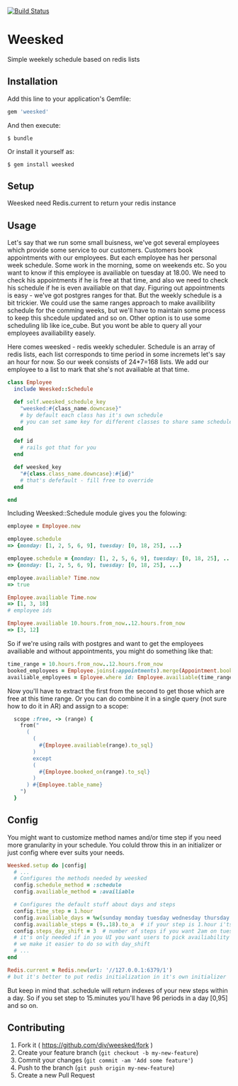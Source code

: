[![Build Status](https://travis-ci.org/div/weesked.svg?branch=master)](https://travis-ci.org/div/weesked)

# Weesked

Simple weekely schedule based on redis lists

## Installation

Add this line to your application's Gemfile:

```ruby
gem 'weesked'
```

And then execute:

    $ bundle

Or install it yourself as:

    $ gem install weesked

## Setup

  Weesked need Redis.current to return your redis instance

## Usage

Let's say that we run some small buisness, we've got several employees which provide some service to our customers. Customers book appointments with our employees. But each employee has her personal week schedule. Some work in the morning, some on weekends etc. So you want to know if this employee is availiable on tuesday at 18.00. We need to check his appointments if he is free at that time, and also we need to check his schedule if he is even availiable on that day. Figuring out appointments is easy - we've got postgres ranges for that. But the weekly schedule is a bit trickier. We could use the same ranges approach to make availibility schedule for the comming weeks, but we'll have to maintain some process to keep this shcedule updated and so on. Other option is to use some scheduling lib like ice_cube. But you wont be able to query all your employees availiability easely.

Here comes weesked - redis weekly scheduler. Schedule is an array of redis lists, each list corresponds to time period in some incremets let's say an hour for now. So our week consists of 24*7=168 lists. We add our employee to a list to mark that she's not availiable at that time.

```ruby
class Employee
  include Weesked::Schedule

  def self.weesked_schedule_key
    "weesked:#{class_name.downcase}"
    # by default each class has it's own schedule
    # you can set same key for different classes to share same schedule
  end

  def id
    # rails got that for you
  end

  def weesked_key
    "#{class.class_name.downcase}:#{id}"
    # that's defefault - fill free to override
  end

end
```

Including Weesked::Schedule module gives you the folowing:

```ruby
employee = Employee.new

employee.schedule
=> {monday: [1, 2, 5, 6, 9], tuesday: [0, 18, 25], ...}

employee.schedule = {monday: [1, 2, 5, 6, 9], tuesday: [0, 18, 25], ...}
=> {monday: [1, 2, 5, 6, 9], tuesday: [0, 18, 25], ...}

employee.availiable? Time.now
=> true

Employee.availiable Time.now
=> [1, 3, 18]
# employee ids

Employee.availiable 10.hours.from_now..12.hours.from_now
=> [3, 12]
```

So if we're using rails with postgres and want to get the employees availiable and without appointments, you might do something like that:

```ruby
time_range = 10.hours.from_now..12.hours.from_now
booked_employees = Employee.joins(:appointments).merge(Appointment.booked_on(time_range))
availiable_employees = Eployee.where id: Employee.availiable(time_range)
```
Now you'll have to extract the first from the second to get those which are free at this time range.
Or you can do combine it in a single query (not sure how to do it in AR) and assign to a scope:

```ruby
  scope :free, -> (range) {
    from("
      (
        (
          #{Employee.availiable(range).to_sql}
        )
        except
        (
          #{Employee.booked_on(range).to_sql}
        )
      ) #{Employee.table_name}
    ")
  }
```

## Config

You might want to customize method names and/or time step if you need more granularity in your schedule.
You coluld throw this in an initializer or just config where ever suits your needs.

```ruby
Weesked.setup do |config|
  # ...
  # Configures the methods needed by weesked
  config.schedule_method = :schedule
  config.availiable_method = :availiable

  # Configures the default stuff about days and steps
  config.time_step = 1.hour
  config.availiable_days = %w(sunday monday tuesday wednesday thursday friday saturday)
  config.availiable_steps = (9..18).to_a  # if your step is 1.hour i'ts typical workours
  config.steps_day_shift = 3  # number of steps if you want 2am on tuesday still be 'on monday'
  # it's only needed if in you UI you want users to pick availiability on monday: from 18pm to 2am
  # we make it easier to do so with day_shift
  # ...
end

Redis.current = Redis.new(url: '//127.0.0.1:6379/1')
# but it's better to put redis initialization in it's own initializer
```
But keep in mind that .schedule will return indexes of your new steps within a day. So if you set step to 15.minutes you'll have 96 periods in a day [0,95] and so on.


## Contributing

1. Fork it ( https://github.com/div/weesked/fork )
2. Create your feature branch (`git checkout -b my-new-feature`)
3. Commit your changes (`git commit -am 'Add some feature'`)
4. Push to the branch (`git push origin my-new-feature`)
5. Create a new Pull Request
